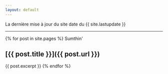 ```yaml
---
layout: default
---
```


La dernière mise à jour du site date du {{ site.lastupdate }} 

*****

{% for post in site.pages %}
Sumthin'
## [{{ post.title }}]({{ post.url }})
{{ post.excerpt }}
{% endfor %}
